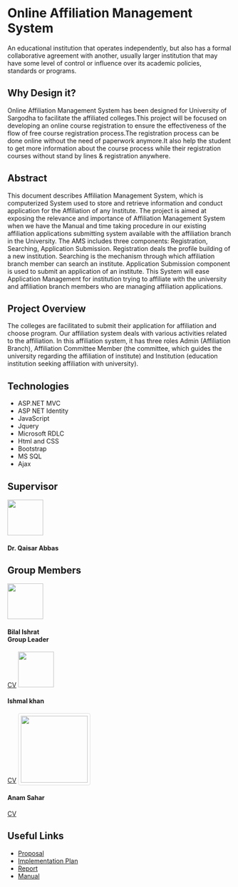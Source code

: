 <h1 style="text-center">Online Affiliation Management System</h1>
An educational institution that operates independently, but also has a formal collaborative agreement with another, usually larger institution that may have some level of control or influence over its academic policies, standards or programs. 

<h2>Why Design it?</h2>

Online Affiliation Management System has been designed for University of Sargodha to facilitate the affiliated colleges.This project will be focused on developing an online course registration to ensure the effectiveness of the flow of free course registration process.The registration process can be done online without the need of paperwork anymore.It also help the student to get more information about the course process while their registration courses without stand by lines & registration anywhere.

<h2>Abstract</h2>

This document describes Affiliation Management System, which is computerized System used to store and retrieve information and conduct application for the Affiliation of any Institute. The project is aimed at exposing the relevance and importance of Affiliation Management System when we have the Manual and time taking procedure in our existing affiliation applications submitting system available with the affiliation branch in the University. The AMS includes three components: Registration, Searching, Application Submission. Registration deals the profile building of a new institution. Searching is the mechanism through which affiliation branch member can search an institute. Application Submission component is used to submit an application of an institute. This System will ease Application Management for institution trying to affiliate with the university and affiliation branch members who are managing affiliation applications.

<h2>Project Overview</h2>

The colleges are facilitated to submit their application for affiliation and choose program. Our affiliation system deals with various activities related to the affiliation. In this affiliation system, it has three roles Admin (Affiliation Branch), Affiliation Committee Member (the committee, which guides the university regarding the affiliation of institute) and Institution (education institution seeking affiliation with university).

 
<h2>Technologies</h2>
<ul>
 <li> ASP.NET MVC </li>
 <li> ASP NET Identity </li>
 <li> JavaScript </li>
 <li> Jquery </li>
 <li> Microsoft RDLC </li>
 <li> Html and CSS </li>
 <li> Bootstrap </li>
 <li> MS SQL </li>
 <li> Ajax </li>
</ul>

<h2>Supervisor</h2>
<img style = "width:80px; height 50px;" src ="https://uosgit.github.io/UOS/qas1.png">
<h4>Dr. Qaisar Abbas</h4>
<h2>Group Members </h2>
<img style = "width:80px; height 50px;" src ="https://uosgit.github.io/UOS/MuhammadBilalIshratpic.jpeg">
<h4>Bilal Ishrat <br/>
 Group Leader
</h4>
<a href="https://uosgit.github.io/UOS/Bilal_CV.pdf">CV</a>
<img style = "width:80px; height 50px;" src ="https://uosgit.github.io/UOS/Ishmalkhan (2).jpeg">
<h4>Ishmal khan</h4>
<a href="https://uosgit.github.io/UOS/Ishmal_CV.pdf">CV</a>
<img style = "border: 1px solid #ddd; border-radius: 4px; padding: 5px;width: 150px;" src ="https://uosgit.github.io/UOS/Anam_Pic.jpeg">
<h4> Anam Sahar </h4>
<a href="https://uosgit.github.io/UOS/Anam_CV.pdf">CV</a>
<h2> Useful Links </h2>
<ul>
 <li> <a href="https://uosgit.github.io/UOS/AffiliationManagementSystem_Propsal.pdf">Proposal</a> </li>
 <li> <a href="https://uosgit.github.io/UOS/AffiliationManagementSystem_Plan.pdf">Implementation Plan</a> </li>
 <li> <a href="https://uosgit.github.io/UOS/AffiliationManagementSystem_Report.pdf">Report</a> </li>
 <li> <a href="https://uosgit.github.io/UOS/Affiliation Management System_Manual.pdf">Manual</a> </li>
</ul>
